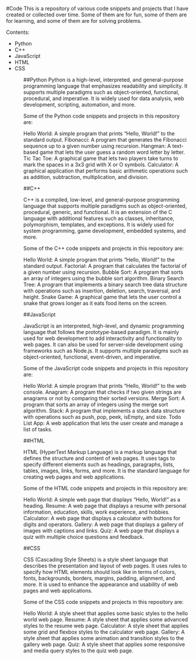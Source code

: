 #Code
This is a repository of various code snippets and projects that I have created or collected over time. Some of them are for fun, some of them are for learning, and some of them are for solving problems.

Contents:
<ul>
<li>Python</li>
<li>C++</li>
<li>JavaScript</li>
<li>HTML</li>
<li>CSS</li>
<ul/>
##Python
Python is a high-level, interpreted, and general-purpose programming language that emphasizes readability and simplicity. It supports multiple paradigms such as object-oriented, functional, procedural, and imperative. It is widely used for data analysis, web development, scripting, automation, and more.

Some of the Python code snippets and projects in this repository are:

Hello World: A simple program that prints “Hello, World!” to the standard output.
Fibonacci: A program that generates the Fibonacci sequence up to a given number using recursion.
Hangman: A text-based game that lets the user guess a random word letter by letter.
Tic Tac Toe: A graphical game that lets two players take turns to mark the spaces in a 3x3 grid with X or O symbols.
Calculator: A graphical application that performs basic arithmetic operations such as addition, subtraction, multiplication, and division.

##C++

C++ is a compiled, low-level, and general-purpose programming language that supports multiple paradigms such as object-oriented, procedural, generic, and functional. It is an extension of the C language with additional features such as classes, inheritance, polymorphism, templates, and exceptions. It is widely used for system programming, game development, embedded systems, and more.

Some of the C++ code snippets and projects in this repository are:

Hello World: A simple program that prints “Hello, World!” to the standard output.
Factorial: A program that calculates the factorial of a given number using recursion.
Bubble Sort: A program that sorts an array of integers using the bubble sort algorithm.
Binary Search Tree: A program that implements a binary search tree data structure with operations such as insertion, deletion, search, traversal, and height.
Snake Game: A graphical game that lets the user control a snake that grows longer as it eats food items on the screen.

##JavaScript

JavaScript is an interpreted, high-level, and dynamic programming language that follows the prototype-based paradigm. It is mainly used for web development to add interactivity and functionality to web pages. It can also be used for server-side development using frameworks such as Node.js. It supports multiple paradigms such as object-oriented, functional, event-driven, and imperative.

Some of the JavaScript code snippets and projects in this repository are:

Hello World: A simple program that prints “Hello, World!” to the web console.
Anagram: A program that checks if two given strings are anagrams or not by comparing their sorted versions.
Merge Sort: A program that sorts an array of integers using the merge sort algorithm.
Stack: A program that implements a stack data structure with operations such as push, pop, peek, isEmpty, and size.
Todo List App: A web application that lets the user create and manage a list of tasks.

##HTML

HTML (HyperText Markup Language) is a markup language that defines the structure and content of web pages. It uses tags to specify different elements such as headings, paragraphs, lists, tables, images, links, forms, and more. It is the standard language for creating web pages and web applications.

Some of the HTML code snippets and projects in this repository are:

Hello World: A simple web page that displays “Hello, World!” as a heading.
Resume: A web page that displays a resume with personal information, education, skills, work experience, and hobbies.
Calculator: A web page that displays a calculator with buttons for digits and operators.
Gallery: A web page that displays a gallery of images with captions and links.
Quiz: A web page that displays a quiz with multiple choice questions and feedback.

##CSS

CSS (Cascading Style Sheets) is a style sheet language that describes the presentation and layout of web pages. It uses rules to specify how HTML elements should look like in terms of colors, fonts, backgrounds, borders, margins, padding, alignment, and more. It is used to enhance the appearance and usability of web pages and web applications.

Some of the CSS code snippets and projects in this repository are:

Hello World: A style sheet that applies some basic styles to the hello world web page.
Resume: A style sheet that applies some advanced styles to the resume web page.
Calculator: A style sheet that applies some grid and flexbox styles to the calculator web page.
Gallery: A style sheet that applies some animation and transition styles to the gallery web page.
Quiz: A style sheet that applies some responsive and media query styles to the quiz web page.